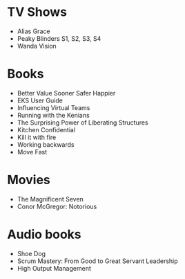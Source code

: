 # TV Shows

- Alias Grace
- Peaky Blinders S1, S2, S3, S4
- Wanda Vision

# Books

- Better Value Sooner Safer Happier
- EKS User Guide
- Influencing Virtual Teams
- Running with the Kenians
- The Surprising Power of Liberating Structures
- Kitchen Confidential
- Kill it with fire
- Working backwards
- Move Fast

# Movies

- The Magnificent Seven
- Conor McGregor: Notorious

# Audio books

- Shoe Dog
- Scrum Mastery: From Good to Great Servant Leadership
- High Output Management
